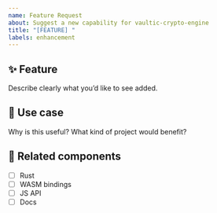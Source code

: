 ```yaml
---
name: Feature Request
about: Suggest a new capability for vaultic-crypto-engine
title: "[FEATURE] "
labels: enhancement
---
```


## ✨ Feature

Describe clearly what you’d like to see added.

## 🔗 Use case

Why is this useful? What kind of project would benefit?

## 🧩 Related components

- [ ] Rust
- [ ] WASM bindings
- [ ] JS API
- [ ] Docs
